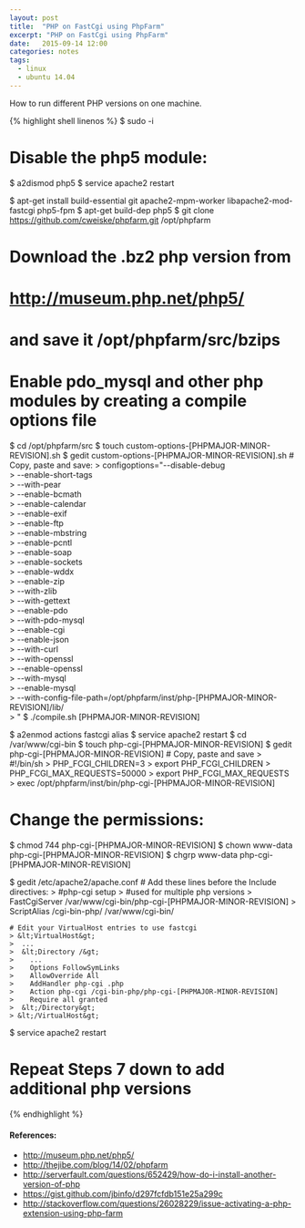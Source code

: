 ```yaml
---
layout: post
title:  "PHP on FastCgi using PhpFarm"
excerpt: "PHP on FastCgi using PhpFarm"
date:   2015-09-14 12:00
categories: notes
tags:
  - linux
  - ubuntu 14.04
---
```


How to run different PHP versions on one machine.

{% highlight shell linenos %}
$ sudo -i

# Disable the php5 module:
$ a2dismod php5
$ service apache2 restart

$ apt-get install build-essential git apache2-mpm-worker libapache2-mod-fastcgi php5-fpm
$ apt-get build-dep php5
$ git clone https://github.com/cweiske/phpfarm.git /opt/phpfarm

# Download the .bz2 php version from
# http://museum.php.net/php5/
# and save it /opt/phpfarm/src/bzips

# Enable pdo_mysql and other php modules by creating a compile options file
$ cd /opt/phpfarm/src
$ touch custom-options-[PHPMAJOR-MINOR-REVISION].sh
$ gedit custom-options-[PHPMAJOR-MINOR-REVISION].sh
    # Copy, paste and save:
        > configoptions="--disable-debug \
        > --enable-short-tags \
        > --with-pear \
        > --enable-bcmath \
        > --enable-calendar \
        > --enable-exif \
        > --enable-ftp \
        > --enable-mbstring \
        > --enable-pcntl \
        > --enable-soap \
        > --enable-sockets \
        > --enable-wddx \
        > --enable-zip \
        > --with-zlib \
        > --with-gettext \
        > --enable-pdo \
        > --with-pdo-mysql \
        > --enable-cgi \
        > --enable-json \
        > --with-curl \
        > --with-openssl \
        > --enable-openssl \
        > --with-mysql \
        > --enable-mysql \
        > --with-config-file-path=/opt/phpfarm/inst/php-[PHPMAJOR-MINOR-REVISION]/lib/ \
        > "
$ ./compile.sh [PHPMAJOR-MINOR-REVISION]

$ a2enmod actions fastcgi alias
$ service apache2 restart
$ cd /var/www/cgi-bin
$ touch php-cgi-[PHPMAJOR-MINOR-REVISION]
$ gedit php-cgi-[PHPMAJOR-MINOR-REVISION]
    # Copy, paste and save
    > #!/bin/sh
    > PHP_FCGI_CHILDREN=3
    > export PHP_FCGI_CHILDREN
    > PHP_FCGI_MAX_REQUESTS=50000
    > export PHP_FCGI_MAX_REQUESTS
    > exec /opt/phpfarm/inst/bin/php-cgi-[PHPMAJOR-MINOR-REVISION]

# Change the permissions:
$ chmod 744 php-cgi-[PHPMAJOR-MINOR-REVISION]
$ chown www-data php-cgi-[PHPMAJOR-MINOR-REVISION]
$ chgrp www-data php-cgi-[PHPMAJOR-MINOR-REVISION]

$ gedit /etc/apache2/apache.conf
    # Add these lines before the Include directives:
    > #php-cgi setup
    > #used for multiple php versions
    > FastCgiServer /var/www/cgi-bin/php-cgi-[PHPMAJOR-MINOR-REVISION]
    > ScriptAlias /cgi-bin-php/ /var/www/cgi-bin/

    # Edit your VirtualHost entries to use fastcgi
    > &lt;VirtualHost&gt;
    >  ...
    >  &lt;Directory /&gt;
    >    ...
    >    Options FollowSymLinks
    >    AllowOverride All
    >    AddHandler php-cgi .php
    >    Action php-cgi /cgi-bin-php/php-cgi-[PHPMAJOR-MINOR-REVISION]
    >    Require all granted
    >  &lt;/Directory&gt;
    > &lt;/VirtualHost&gt;

$ service apache2 restart

# Repeat Steps 7 down to add additional php versions
{% endhighlight %}

<aside>
    <h4>References:</h4>
    <ul>
        <li><a href="http://museum.php.net/php5/" target="_blank">http://museum.php.net/php5/</a></li>
        <li><a href="http://thejibe.com/blog/14/02/phpfarm" target="_blank">http://thejibe.com/blog/14/02/phpfarm</a></li>
        <li><a href="http://serverfault.com/questions/652429/how-do-i-install-another-version-of-php" target="_blank">http://serverfault.com/questions/652429/how-do-i-install-another-version-of-php</a></li>
        <li><a href="https://gist.github.com/jbinfo/d297fcfdb151e25a299c" target="_blank">https://gist.github.com/jbinfo/d297fcfdb151e25a299c</a></li>
        <li><a href="http://stackoverflow.com/questions/26028229/issue-activating-a-php-extension-using-php-farm" target="_blank">http://stackoverflow.com/questions/26028229/issue-activating-a-php-extension-using-php-farm</a></li>
    </ul>
</aside>